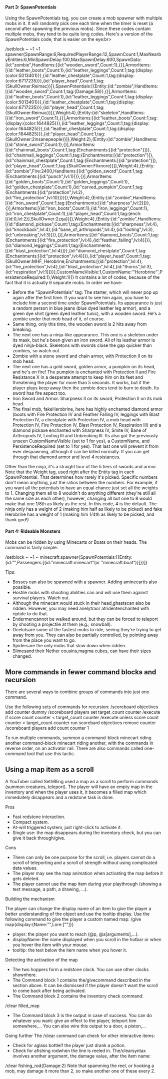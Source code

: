 #### Part 3: SpawnPotentials
Using the SpawnPotentials tag, you can create a mob spawner with multiple mobs in it. It will randomly pick one each time when the timer is reset (a second after spawning the previous mobs). Since these codes contain multiple mobs, they tend to be quite long codes. Here's a version of the SpawnPotentials code, that is easier on the eye:br>

/setblock ~ ~1 ~1 spawner{SpawnRange:6,RequiredPlayerRange:12,SpawnCount:1,MaxNearbyEntities:6,MinSpawnDelay:100,MaxSpawnDelay:600,SpawnData:{id:"zombie",HandItems:[{id:"wooden_sword",Count:1},{}],ArmorItems:[{id:"leather_boots",Count:1},{id:"leather_leggings",Count:1,tag:{display:{color:5013401}}},{id:"leather_chestplate",Count:1,tag:{display:{color:6717235}}},{id:"player_head",Count:1,tag:{SkullOwner:Reimac}}]},SpawnPotentials:[{Entity:{id:"zombie",HandItems:[{id:"wooden_sword",Count:1,tag:{Damage:58}},{}],ArmorItems:[{id:"leather_boots",Count:1},{id:"leather_leggings",Count:1,tag:{display:{color:5013401}}},{id:"leather_chestplate",Count:1,tag:{display:{color:6717235}}},{id:"player_head",Count:1,tag:{SkullOwner:Reimac}}]},Weight:4},{Entity:{id:"skeleton",HandItems:[{id:"iron_sword",Count:1},{}],ArmorItems:[{id:"leather_boots",Count:1,tag:{display:{color:1644825}}},{id:"leather_leggings",Count:1,tag:{display:{color:1644825}}},{id:"leather_chestplate",Count:1,tag:{display:{color:1644825}}},{id:"player_head",Count:1,tag:{SkullOwner:2insanepeople}}]},Weight:2},{Entity:{id:"zombie",HandItems:[{id:"stone_sword",Count:1},{}],ArmorItems:[{id:"chainmail_boots",Count:1,tag:{Enchantments:[{id:"protection"}]}},{id:"chainmail_leggings",Count:1,tag:{Enchantments:[{id:"protection"}]},{id:"chainmail_chestplate",Count:1,tag:{Enchantments:[{id:"protection"}]},{id:"player_head",Count:1,tag:{SkullOwner:Flixnore}}]},Weight:4},{Entity:{id:"zombie",Fire:2400,HandItems:[{id:"golden_sword",Count:1,tag:{Enchantments:[{id:"punch",lvl:1}]}},{}],ArmorItems:[{id:"golden_boots",Count:1},{id:"golden_leggings",Count:1},{id:"golden_chestplate",Count:1},{id:"carved_pumpkin",Count:1,tag:{Enchantments:[{id:"protection",lvl:2},{id:"fire_protection",lvl:10}]}}]},Weight:4},{Entity:{id:"zombie",HandItems:[{id:"iron_sword",Count:1,tag:{Enchantments:[{id:"sharpness",lvl:2}]}},{}],ArmorItems:[{id:"iron_boots",Count:1},{id:"iron_leggings",Count:1},{id:"iron_chestplate",Count:1},{id:"player_head",Count:1,tag:{ench:[{id:0,lvl:2}],SkullOwner:2zqa}}]},Weight:4},{Entity:{id:"zombie",HandItems:[{id:"diamond_pickaxe",Count:1,tag:{Enchantments:[{id:"sharpness",lvl:4},{id:"knockback",lvl:4},{id:"bane_of_arthropods",lvl:4},{id:"looting",lvl:3},{id:"unbreaking",lvl:3}]}},{}],ArmorItems:[{id:"diamond_boots",Count:1,tag:{Enchantments:[{id:"fire_protection",lvl:4},{id:"feather_falling",lvl:4}]}},{id:"diamond_leggings",Count:1,tag:{Enchantments:[{id:"blast_protection",lvl:4}]}},{id:"diamond_chestplate",Count:1,tag:{Enchantments:[{id:"protection",lvl:4}]}},{id:"player_head",Count:1,tag:{SkullOwner:MHF_Herobrine,Enchantments:[{id:"protection",lvl:4},{id:"fire_protection",lvl:4},{id:"blast_protection",lvl:4},{id:"thorns",lvl:3},{id:"respiration",lvl:1}]}}],CustomNameVisible:1,CustomName:'"Herobrine"',PersistenceRequired:1},Weight:1}]}
It contains a lot of codes, because of the fact that it is actually 6 separate mobs. In order we have:

- Before the "SpawnPotentials" tag: The starter, which will never pop up again after the first time. If you want to see him again, you have to include him a second time under SpawnPotentials. Its appearance is just a random person in blue jeans (blue dyed leather leg armor), and a green dye shirt (green dyed leather tunic), with a wooden sword. He's a zombie under that mob head of it, of course.
- Same thing, only this time, the wooden sword is 2 hits away from breaking.
- The next one has a ninja-like appearance. This one is a skeleton under its mask, but he's been given an iron sword. All of its leather armor is dyed ninja-black. Skeletons with swords close the gap quicker than zombies, so watch out.
- Zombie with a stone sword and chain armor, with Protection II on its mob head.
- The next one has a gold sword, golden armor, a pumpkin on its head, and he's on fire! The pumpkin is enchanted with Protection II and Fire Resistance X in a desperate attempt to keep him on its feet and threatening the player for more than 5 seconds. It works, but if the player plays keep away then the zombie does tend to burn to death. Its sword has fire aspect too.
- Iron Sword and Armor. Sharpness II on its sword, Protection II on its mob head.
- The final mob, fakeHerobrine, here has highly enchanted diamond armor (boots with Fire Protection IV and Feather Falling IV, leggings with Blast Protection IV, a chestplate with Protection IV, a mob head with Protection IV, Fire Protection IV, Blast Protection IV, Respiration III) and a diamond pickaxe enchanted with Sharpness IV, Smite IV, Bane of Arthropods IV, Looting III and Unbreaking III. Its also got the previously unseen CustomNameVisible (set to 1 for yes), a CustomName, and PersistenceRequired (set to 1 for yes). That last one will prevent it from ever despawning, although it can be killed normally. If you can get through that diamond armor and level 4 resistances.

Other than the ninja, it's a straight tour of the 5 tiers of swords and armor. Note that the Weight tag, used right after the Entity tag in each SpawnPotential. That determines how rarely it's picked. Specific numbers don't mean anything, just the ratios between the numbers. For example, if you want all the potentials to have an equal chance just set all the weights to 1. Changing them all to 8 wouldn't do anything different (they're still all the same size as each other), however, changing all but one to 8 would make that one 1/8th as likely as the rest. In this code, 4 is the default. The ninja only has a weight of 2 (making him half as likely to be picked) and fake Herobrine has a weight of 1 (making him 1/4th as likely to be picked, and thank god!)

#### Part 4: Rideable Monsters
Mobs can be ridden by using Minecarts or Boats on their heads. The command is fairly simple:

/setblock ~ ~1 ~ minecraft:spawner{SpawnPotentials:[{Entity:{id:"<Entity>",Passengers:[{id:"minecraft:minecart"(or "minecraft:boat")}]}}]}

Tips: 

- Bosses can also be spawned with a spawner. Adding aminecartis also possible.
- Hostile mobs with shooting abilities can and will use them against survival players. Watch out.
- Although the minecart would stuck in their head,ghastscan also be ridden. However, you may need anelytraor atridentenchanted with riptide to do that.
- Endermencannot be walked around, but they can be forced to teleport by shooting a projectile at them (e.g.; snowball).
- Ocelotsare some of the fastest mobs to ride, seeing they're trying to get away from you. They can also be partially controlled, by pointing away from the place you want to go.
- Spidersare the only mobs that slow down when ridden.
- Slimesand their Nether cousins,magma cubes, can have their sizes changed.

## More commands in fewer command blocks and recursion
There are several ways to combine groups of commands into just one command.

Use the following sets of commands for recursion:
/scoreboard objectives add counter dummy
/scoreboard players set target_count counter <target count>
/execute if score count counter < target_count counter <chained command>
/execute unless score count counter < target_count counter run scorebard objectives remove counter
/scoreboard players add count counter 1

To run multiple commands, summon a command-block minecart riding another command-block minecart riding another, with the commands in reverse order, on an activator rail. There are also commands called one-command tool that use this tactic.

## Using a map item as a scroll
A YouTuber called SethBling used a map as a scroll to perform commands (summon creatures, teleport). The player will have an empty map in the inventory and when the player uses it, it becomes a filled map which immediately disappears and a redstone task is done.

Pros

- Fast redstone interaction.
- Compact system.
- At-will triggered system, just right-click to activate it.
- Single use: the map disappears during the inventory check, but you can give it back through/give.

Cons

- There can only be one purpose for the scroll, i.e. players cannot do a scroll of teleporting and a scroll of strength without using complicated data values.
- The player may see the map animation when activating the map before it gets deleted.
- The player cannot use the map item during your playthrough (showing a text message, a path, a drawing, …).

Building the mechanism

The player can change the display name of an item to give the player a better understanding of the object and use the tooltip display. Use the following command to give the player a custom named map:
/give <player> map{display:{Name:"<displayName>",Lore:["<tooltip>"]}}

- player: the player you want to reach (@p, @a[arguments],...).
- displayName: the name displayed when you scroll in the hotbar or when you hover the item with your mouse.
- tooltip: the text below the item name when you hover it.

Detecting the activation of the map



- The two hoppers form a redstone clock. You can use other clocks shownhere.
- The Command block 1 contains the/givecommand described in the section above. It can be dismissed if the player doesn't want the scroll to come back after being activated.
- The Command block 2 contains the inventory check command:

/clear <player> filled_map

- The Command block 3 is the output in case of success. You can do whatever you want: give an effect to the player, teleport him somewhere,... You can also wire this output to a door, a piston,...

Going further
The /clear command can check for other interactive items:

- Check for aglass bottleif the player just drank a potion.
- Check for afishing rodwhen the line is reeled in. The/clearsyntax involves another argument, the damage value, after the item name:

/clear <player> fishing_rod{Damage:2}
Note that spamming the reel, or hooking a mob, may damage it more than 2, so make another one of these every 2.

